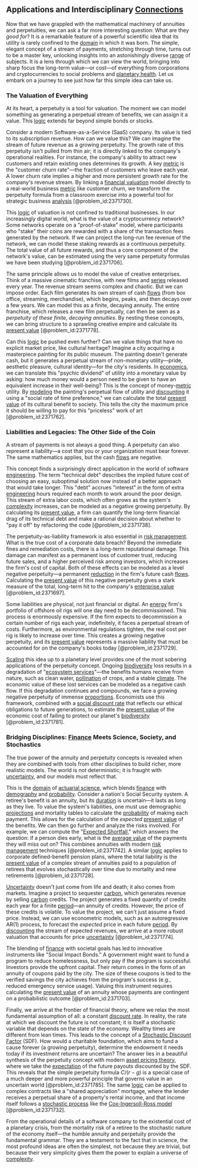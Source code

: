 ## Applications and Interdisciplinary [Connections](@article_id:193345)

Now that we have grappled with the mathematical machinery of annuities and perpetuities, we can ask a far more interesting question: What are they *good for*? It is a remarkable feature of a powerful scientific idea that its utility is rarely confined to the [domain](@article_id:274630) in which it was born. The simple, elegant concept of a stream of payments, stretching through time, turns out to be a master key, unlocking insights into an astonishingly diverse [range](@article_id:154892) of subjects. It is a lens through which we can view the world, bringing into sharp focus the long-term value—or cost—of everything from corporations and cryptocurrencies to social problems and [planetary health](@article_id:195265). Let us embark on a journey to see just how far this simple idea can take us.

### The Valuation of Everything

At its heart, a perpetuity is a tool for valuation. The moment we can model something as generating a perpetual stream of benefits, we can assign it a value. This [logic](@article_id:266330) extends far beyond simple bonds or stocks.

Consider a modern Software-as-a-Service (SaaS) company. Its value is tied to its subscription revenue. How can we value this? We can imagine the stream of future revenue as a growing perpetuity. The growth rate of this perpetuity isn't pulled from thin air; it is directly linked to the company's operational realities. For instance, the company's ability to attract new customers and retain existing ones determines its growth. A key [metric](@article_id:274372) is the "customer churn rate"—the fraction of customers who leave each year. A lower churn rate implies a higher and more persistent growth rate for the company's revenue stream. By linking a [financial valuation](@article_id:138194) model directly to a real-world business [metric](@article_id:274372) like customer churn, we transform the perpetuity formula from a classroom exercise into a powerful tool for strategic business [analysis](@article_id:157812) [@problem_id:2371730].

This [logic](@article_id:266330) of valuation is not confined to traditional businesses. In our increasingly digital world, what is the value of a cryptocurrency network? Some networks operate on a "proof-of-stake" model, where participants who "stake" their coins are rewarded with a share of the transaction fees generated by the network. If we can project the long-run fee revenue of the network, we can model these staking rewards as a continuous perpetuity. The total value of all future rewards, and thus a core component of the network's value, can be estimated using the very same perpetuity formulas we have been studying [@problem_id:2371706].

The same principle allows us to model the value of creative enterprises. Think of a massive cinematic franchise, with new films and [series](@article_id:260342) released every year. The revenue stream seems complex and chaotic. But we can impose order. Each film generates its own stream of cash [flows](@article_id:161297) (from box office, streaming, merchandise), which begins, peaks, and then decays over a few years. We can model this as a finite, decaying annuity. The entire franchise, which releases a new film perpetually, can then be seen as a *perpetuity of these finite, decaying annuities*. By nesting these concepts, we can bring structure to a sprawling creative empire and calculate its [present value](@article_id:140669) [@problem_id:2371778].

Can this [logic](@article_id:266330) be pushed even further? Can we value things that have no explicit market price, like cultural heritage? Imagine a city acquiring a masterpiece painting for its public museum. The painting doesn't generate cash, but it generates a perpetual stream of non-monetary utility—pride, aesthetic pleasure, cultural identity—for the city's residents. In [economics](@article_id:271560), we can translate this "psychic dividend" of utility into a monetary value by asking: how much money would a person need to be given to have an equivalent increase in their well-being? This is the concept of money-[metric](@article_id:274372) utility. By [modeling](@article_id:268079) the painting's perpetual flow of utility and [discounting](@article_id:138676) it using a "social rate of time preference," we can calculate the total [present value](@article_id:140669) of its cultural benefit to society. This tells the city the maximum price it should be willing to pay for this "priceless" work of art [@problem_id:2371762].

### Liabilities and Legacies: The Other Side of the Coin

A stream of payments is not always a good thing. A perpetuity can also represent a liability—a cost that you or your organization must bear forever. The same mathematics applies, but the cash [flows](@article_id:161297) are negative.

This concept finds a surprisingly direct application in the world of software [engineering](@article_id:275179). The term "technical debt" describes the implied future cost of choosing an easy, suboptimal solution now instead of a better approach that would take longer. This "debt" accrues "interest" in the form of extra [engineering](@article_id:275179) hours required each month to work around the poor design. This stream of extra labor costs, which often grows as the system's [complexity](@article_id:265609) increases, can be modeled as a negative growing perpetuity. By calculating its [present value](@article_id:140669), a firm can quantify the long-term financial drag of its technical debt and make a rational decision about whether to "pay it off" by refactoring the code [@problem_id:2371738].

The perpetuity-as-liability framework is also essential in [risk management](@article_id:140788). What is the true cost of a corporate data breach? Beyond the immediate fines and remediation costs, there is a long-term reputational damage. This damage can manifest as a permanent loss of customer trust, reducing future sales, and a higher perceived risk among investors, which increases the firm's cost of capital. Both of these effects can be modeled as a level negative perpetuity—a permanent [reduction](@article_id:270164) in the firm's future cash [flows](@article_id:161297). Calculating the [present value](@article_id:140669) of this negative perpetuity gives a stark measure of the total, long-term hit to the company's [enterprise value](@article_id:142579) [@problem_id:2371697].

Some liabilities are physical, not just financial or digital. An [energy](@article_id:149697) firm's portfolio of offshore oil rigs will one day need to be decommissioned. This process is enormously expensive. If the firm expects to decommission a certain number of rigs each year, indefinitely, it faces a perpetual stream of costs. Furthermore, as environmental regulations tighten, the real cost per rig is likely to increase over time. This creates a growing negative perpetuity, and its [present value](@article_id:140669) represents a massive liability that must be accounted for on the company's books today [@problem_id:2371729].

[Scaling](@article_id:142532) this idea up to a planetary level provides one of the most sobering applications of the perpetuity concept. Ongoing [biodiversity](@article_id:139425) loss results in a degradation of "[ecosystem services](@article_id:147022)"—the benefits humans receive from nature, such as clean water, [pollination](@article_id:140171) of crops, and a stable [climate](@article_id:144739). The economic value of these lost services can be modeled as a negative cash flow. If this degradation continues and compounds, we face a growing negative perpetuity of immense [proportions](@article_id:260627). Economists use this framework, combined with a [social discount rate](@article_id:141841) that reflects our ethical obligations to future generations, to estimate the [present value](@article_id:140669) of the economic cost of failing to protect our planet's [biodiversity](@article_id:139425) [@problem_id:2371781].

### Bridging Disciplines: [Finance](@article_id:144433) Meets Science, Society, and Stochastics

The true power of the annuity and perpetuity concepts is revealed when they are combined with tools from other disciplines to build richer, more realistic models. The world is not deterministic; it is fraught with [uncertainty](@article_id:275351), and our models must reflect that.

This is the [domain](@article_id:274630) of [actuarial science](@article_id:274534), which blends [finance](@article_id:144433) with [demography](@article_id:143111) and [probability](@article_id:263106). Consider a nation's Social Security system. A retiree's benefit is an annuity, but its [duration](@article_id:145940) is uncertain—it lasts as long as they live. To value the system's liabilities, one must use demographic [projections](@article_id:151669) and mortality tables to calculate the [probability](@article_id:263106) of making each payment. This allows for the calculation of the *expected* [present value](@article_id:140669) of the benefits. We can then go further and analyze the risks involved. For example, we can compute the "[Expected Shortfall](@article_id:136027)," which answers the question: if a person dies early, what is the [average value](@article_id:275837) of the payments they will miss out on? This combines annuities with modern [risk management](@article_id:140788) techniques [@problem_id:2371742]. A similar [logic](@article_id:266330) applies to corporate defined-benefit pension plans, where the total liability is the [present value](@article_id:140669) of a complex stream of annuities paid to a population of retirees that evolves stochastically over time due to mortality and new retirements [@problem_id:2371728].

[Uncertainty](@article_id:275351) doesn't just come from life and death; it also comes from markets. Imagine a project to sequester [carbon](@article_id:149718), which generates revenue by selling [carbon](@article_id:149718) credits. The project generates a fixed quantity of credits each year for a finite [period](@article_id:169165)—an annuity of credits. However, the price of these credits is volatile. To value the project, we can't just assume a fixed price. Instead, we can use econometric models, such as an autoregressive AR(1) process, to forecast the *expected* price in each future [period](@article_id:169165). By [discounting](@article_id:138676) the stream of expected revenues, we arrive at a more robust valuation that accounts for price [uncertainty](@article_id:275351) [@problem_id:2371774].

The blending of [finance](@article_id:144433) with societal goals has led to innovative instruments like "Social Impact Bonds." A government might want to fund a program to reduce homelessness, but only pay if the program is successful. Investors provide the upfront capital. Their return comes in the form of an annuity of coupons paid by the city. The size of these coupons is tied to the verified savings the city achieves from the program's success (e.g., reduced emergency service usage). Valuing this instrument requires calculating the [present value](@article_id:140669) of an annuity whose payments are contingent on a probabilistic outcome [@problem_id:2371703].

Finally, we arrive at the frontier of financial theory, where we relax the most fundamental assumption of all: a constant [discount rate](@article_id:145380). In reality, the rate at which we discount the future is not constant; it is itself a stochastic variable that depends on the state of the economy. Wealthy times are different from lean times. This leads to the concept of a [Stochastic Discount Factor](@article_id:140844) (SDF). How would a charitable foundation, which aims to fund a cause forever (a growing perpetuity), determine the endowment it needs today if its investment returns are uncertain? The answer lies in a beautiful synthesis of the perpetuity concept with modern [asset pricing theory](@article_id:138606), where we take the [expectation](@article_id:262281) of the future payouts discounted by the SDF. This reveals that the simple perpetuity formula $C/(r-g)$ is a special case of a much deeper and more powerful principle that governs value in an uncertain world [@problem_id:2371785]. The same [logic](@article_id:266330) can be applied to complex contracts like a "shared appreciation" mortgage, where the lender receives a perpetual share of a property's rental income, and that income itself follows a [stochastic process](@article_id:159008) like the [Cox-Ingersoll-Ross model](@article_id:199934) [@problem_id:2371732].

From the operational details of a software company to the existential cost of a planetary crisis, from the mortality risk of a retiree to the stochastic nature of the economy itself—the humble annuity and perpetuity provide the fundamental grammar. They are a testament to the fact that in science, the most profound ideas are often the simplest, not because they are trivial, but because their very simplicity gives them the power to explain a universe of [complexity](@article_id:265609).